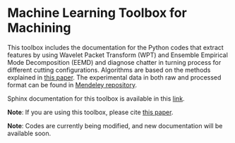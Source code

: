# Machine Learning Toolbox for Machining
This toolbox includes the documentation for the Python codes that extract features by using Wavelet Packet Transform (WPT) and Ensemble Empirical Mode Decomposition (EEMD) and diagnose chatter in turning process for different cutting configurations. 
Algorithms are based on the methods explained in [this paper](https://www.sciencedirect.com/science/article/pii/S1755581719300690?via%3Dihub). 
The experimental data in both raw and processed format can be found in [Mendeley repository](https://data.mendeley.com/datasets/hvm4wh3jzx/1).

Sphinx documentation for this toolbox is available in this [link](http://firaskhasawneh.com/assets/repo_docs/ML_WPT_EEMD_doc/index.html). 

**Note**: If you are using this toolbox, please cite [this paper](https://www.sciencedirect.com/science/article/pii/S1755581719300690?via%3Dihub).

**Note**: Codes are currently being modified, and new documentation will be available soon.

